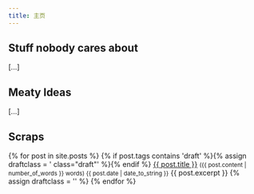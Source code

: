 ```yaml
---
title: 主页
---
```


## Stuff nobody cares about

[...]

## Meaty Ideas

[...]

## Scraps

<dl id="epistolae">
  {% for post in site.posts %}
  {% if post.tags contains 'draft' %}{% assign draftclass = ' class="draft"' %}{% endif %}
  <dt{{draftclass}}>
    <a href="{{ post.url }}">{{ post.title }}</a>
    <small> ({{ post.content | number_of_words }} words) <time class ="hidden" datetime="{{ post.date | date_to_xmlschema }}" class="post-date">{{ post.date | date_to_string }}</time></small>
  </dt>
  <dd{{draftclass}}>{{ post.excerpt }}</dd>
  {% assign draftclass = '' %}
  {% endfor %}
</dl>